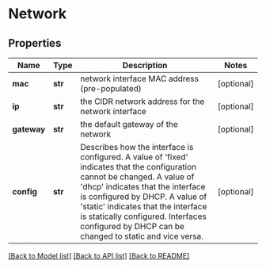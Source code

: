 # Network

## Properties
Name | Type | Description | Notes
------------ | ------------- | ------------- | -------------
**mac** | **str** | network interface MAC address (pre-populated) | [optional] 
**ip** | **str** | the CIDR network address for the network interface | [optional] 
**gateway** | **str** | the default gateway of the network | [optional] 
**config** | **str** | Describes how the interface is configured. A value of &#x27;fixed&#x27; indicates that the configuration cannot be changed. A value of &#x27;dhcp&#x27; indicates that the interface is configured by DHCP. A value of &#x27;static&#x27; indicates that the interface is statically configured. Interfaces configured by DHCP can be changed to static and vice versa.  | [optional] 

[[Back to Model list]](../README.md#documentation-for-models) [[Back to API list]](../README.md#documentation-for-api-endpoints) [[Back to README]](../README.md)

